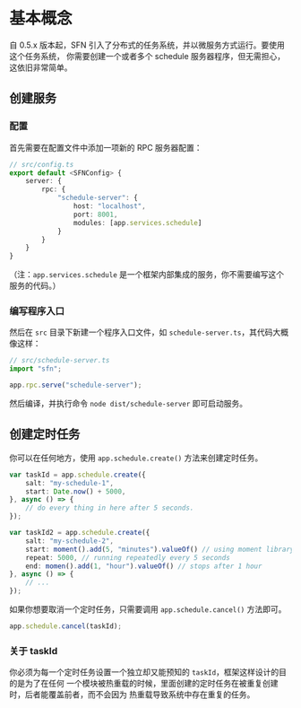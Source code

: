 <!-- title: 定时任务; order: 17 -->
# 基本概念

自 0.5.x 版本起，SFN 引入了分布式的任务系统，并以微服务方式运行。要使用这个任务系统，
你需要创建一个或者多个 schedule 服务器程序，但无需担心，这依旧非常简单。

## 创建服务

### 配置

首先需要在配置文件中添加一项新的 RPC 服务器配置：

```typescript
// src/config.ts
export default <SFNConfig> {
    server: {
        rpc: {
            "schedule-server": {
                host: "localhost",
                port: 8001,
                modules: [app.services.schedule]
            }
        }
    }
}
```

（注：`app.services.schedule` 是一个框架内部集成的服务，你不需要编写这个服务的代码。）

### 编写程序入口

然后在 `src` 目录下新建一个程序入口文件，如 `schedule-server.ts`，其代码大概像这样：

```typescript
// src/schedule-server.ts
import "sfn";

app.rpc.serve("schedule-server");
```

然后编译，并执行命令 `node dist/schedule-server` 即可启动服务。

## 创建定时任务

你可以在任何地方，使用 `app.schedule.create()` 方法来创建定时任务。

```typescript
var taskId = app.schedule.create({
    salt: "my-schedule-1",
    start: Date.now() + 5000,
}, async () => {
    // do every thing in here after 5 seconds.
});

var taskId2 = app.schedule.create({
    salt: "my-schedule-2",
    start: moment().add(5, "minutes").valueOf() // using moment library
    repeat: 5000, // running repeatedly every 5 seconds
    end: momen().add(1, "hour").valueOf() // stops after 1 hour
}, async () => {
    // ...
});
```

如果你想要取消一个定时任务，只需要调用 `app.schedule.cancel()` 方法即可。

```typescript
app.schedule.cancel(taskId);
```

### 关于 taskId

你必须为每一个定时任务设置一个独立却又能预知的 `taskId`，框架这样设计的目的是为了在任何
一个模块被热重载的时候，里面创建的定时任务在被重复创建时，后者能覆盖前者，而不会因为
热重载导致系统中存在重复的任务。